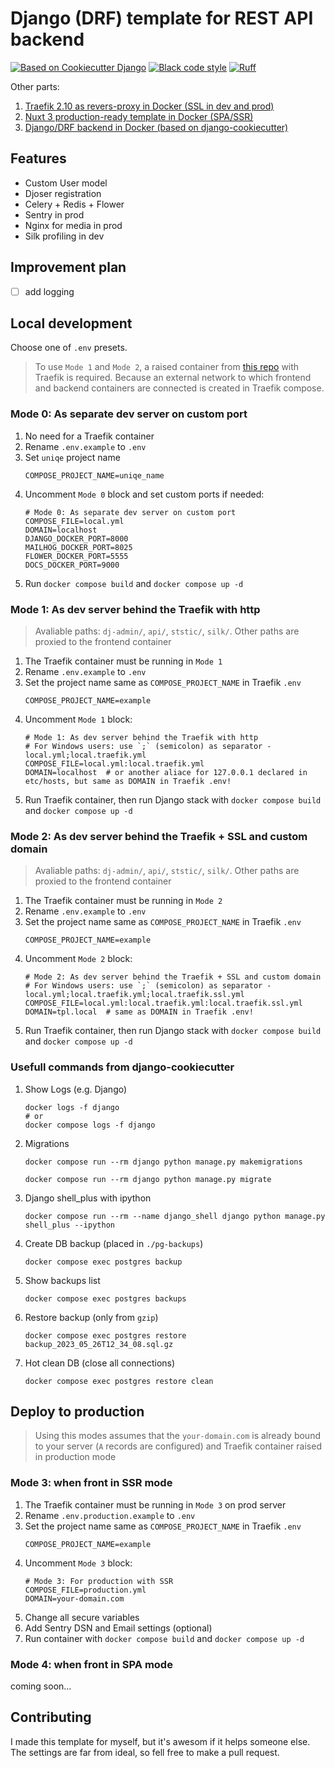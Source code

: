 # Django (DRF) template for REST API backend

[![Based on Cookiecutter Django](https://img.shields.io/badge/based%20on-Cookiecutter%20Django-ff69b4.svg?logo=cookiecutter)](https://github.com/cookiecutter/cookiecutter-django/)
[![Black code style](https://img.shields.io/badge/code%20style-black-000000.svg)](https://github.com/ambv/black)
[![Ruff](https://img.shields.io/endpoint?url=https://raw.githubusercontent.com/astral-sh/ruff/main/assets/badge/v2.json)](https://github.com/astral-sh/ruff)

Other parts:

1. [Traefik 2.10 as revers-proxy in Docker (SSL in dev and prod)](https://github.com/baikov/tpl-traefik)
2. [Nuxt 3 production-ready template in Docker (SPA/SSR)](https://github.com/baikov/tpl-nuxt3)
3. [Django/DRF backend in Docker (based on django-cookiecutter)](https://github.com/baikov/drf-tpl)

## Features
- Custom User model
- Djoser registration
- Celery + Redis + Flower
- Sentry in prod
- Nginx for media in prod
- Silk profiling in dev

## Improvement plan

- [ ] add logging

## Local development

Choose one of `.env` presets.

> To use `Mode 1` and `Mode 2`, a raised container from [this repo](https://github.com/baikov/tpl-traefik) with Traefik is required. Because an external network to which frontend and backend containers are connected is created in Traefik compose.

### Mode 0: As separate dev server on custom port

1. No need for a Traefik container
1. Rename `.env.example` to `.env`
1. Set `uniqe` project name
    ```env
    COMPOSE_PROJECT_NAME=uniqe_name
    ```
1. Uncomment `Mode 0` block and set custom ports if needed:
    ```env
    # Mode 0: As separate dev server on custom port
    COMPOSE_FILE=local.yml
    DOMAIN=localhost
    DJANGO_DOCKER_PORT=8000
    MAILHOG_DOCKER_PORT=8025
    FLOWER_DOCKER_PORT=5555
    DOCS_DOCKER_PORT=9000
    ```
1. Run `docker compose build` and `docker compose up -d`

### Mode 1: As dev server behind the Traefik with http

> Avaliable paths: `dj-admin/`, `api/`, `ststic/`, `silk/`. Other paths are proxied to the frontend container

1. The Traefik container must be running in `Mode 1`
1. Rename `.env.example` to `.env`
1. Set the project name same as `COMPOSE_PROJECT_NAME` in Traefik `.env`
    ```env
    COMPOSE_PROJECT_NAME=example
    ```
1. Uncomment `Mode 1` block:
    ```env
    # Mode 1: As dev server behind the Traefik with http
    # For Windows users: use `;` (semicolon) as separator - local.yml;local.traefik.yml
    COMPOSE_FILE=local.yml:local.traefik.yml
    DOMAIN=localhost  # or another aliace for 127.0.0.1 declared in etc/hosts, but same as DOMAIN in Traefik .env!
    ```
1. Run Traefik container, then run Django stack with `docker compose build` and `docker compose up -d`

### Mode 2: As dev server behind the Traefik + SSL and custom domain

> Avaliable paths: `dj-admin/`, `api/`, `ststic/`, `silk/`. Other paths are proxied to the frontend container

1. The Traefik container must be running in `Mode 2`
1. Rename `.env.example` to `.env`
1. Set the project name same as `COMPOSE_PROJECT_NAME` in Traefik `.env`
    ```env
    COMPOSE_PROJECT_NAME=example
    ```
1. Uncomment `Mode 2` block:
    ```env
    # Mode 2: As dev server behind the Traefik + SSL and custom domain
    # For Windows users: use `;` (semicolon) as separator - local.yml;local.traefik.yml;local.traefik.ssl.yml
    COMPOSE_FILE=local.yml:local.traefik.yml:local.traefik.ssl.yml
    DOMAIN=tpl.local  # same as DOMAIN in Traefik .env!
    ```
1. Run Traefik container, then run Django stack with `docker compose build` and `docker compose up -d`

### Usefull commands from django-cookiecutter

1. Show Logs (e.g. Django)
    ```shell
    docker logs -f django
    # or
    docker compose logs -f django
    ```
1. Migrations
    ```shell
    docker compose run --rm django python manage.py makemigrations
    ```
    ```shell
    docker compose run --rm django python manage.py migrate
    ```
1. Django shell_plus with ipython
    ```shell
    docker compose run --rm --name django_shell django python manage.py shell_plus --ipython
    ```
1. Create DB backup (placed in `./pg-backups`)
    ```shell
    docker compose exec postgres backup
    ```
1. Show backups list
    ```shell
    docker compose exec postgres backups
    ```
1. Restore backup (only from `gzip`)
    ```shell
    docker compose exec postgres restore backup_2023_05_26T12_34_08.sql.gz
    ```
1. Hot clean DB (close all connections)
    ```shell
    docker compose exec postgres restore clean
    ```

## Deploy to production

> Using this modes assumes that the `your-domain.com` is already bound to your server (`A` records are configured) and Traefik container raised in production mode

### Mode 3: when front in SSR mode

1. The Traefik container must be running in `Mode 3` on prod server
1. Rename `.env.production.example` to `.env`
1. Set the project name same as `COMPOSE_PROJECT_NAME` in Traefik `.env`
    ```env
    COMPOSE_PROJECT_NAME=example
    ```
1. Uncomment `Mode 3` block:
    ```env
    # Mode 3: For production with SSR
    COMPOSE_FILE=production.yml
    DOMAIN=your-domain.com
    ```
1. Change all secure variables
1. Add Sentry DSN and Email settings (optional)
1. Run container with `docker compose build` and `docker compose up -d`

### Mode 4: when front in SPA mode

coming soon...

## Contributing

I made this template for myself, but it's awesom if it helps someone else. The settings are far from ideal, so fell free to make a pull request.
